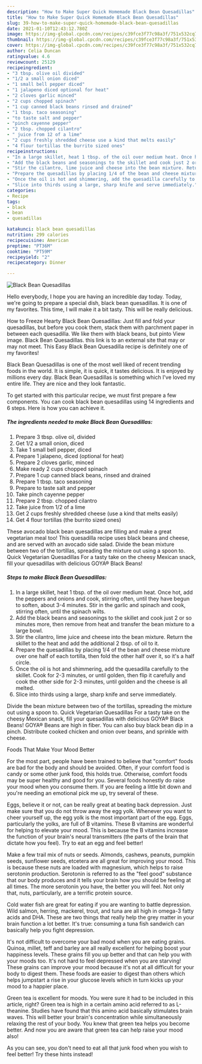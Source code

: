 ```yaml
---
description: "How to Make Super Quick Homemade Black Bean Quesadillas"
title: "How to Make Super Quick Homemade Black Bean Quesadillas"
slug: 39-how-to-make-super-quick-homemade-black-bean-quesadillas
date: 2021-01-10T12:43:12.780Z
image: https://img-global.cpcdn.com/recipes/c39fce3f77c98a3f/751x532cq70/black-bean-quesadillas-recipe-main-photo.jpg
thumbnail: https://img-global.cpcdn.com/recipes/c39fce3f77c98a3f/751x532cq70/black-bean-quesadillas-recipe-main-photo.jpg
cover: https://img-global.cpcdn.com/recipes/c39fce3f77c98a3f/751x532cq70/black-bean-quesadillas-recipe-main-photo.jpg
author: Celia Duncan
ratingvalue: 4.6
reviewcount: 25129
recipeingredient:
- "3 tbsp. olive oil divided"
- "1/2 a small onion diced"
- "1 small bell pepper diced"
- "1 jalapeno diced optional for heat"
- "2 cloves garlic minced"
- "2 cups chopped spinach"
- "1 cup canned black beans rinsed and drained"
- "1 tbsp. taco seasoning"
- "to taste salt and pepper"
- "pinch cayenne pepper"
- "2 tbsp. chopped cilantro"
- " juice from 12 of a lime"
- "2 cups freshly shredded cheese use a kind that melts easily"
- "4 flour tortillas the burrito sized ones"
recipeinstructions:
- "In a large skillet, heat 1 tbsp. of the oil over medium heat. Once hot, add the peppers and onions and cook, stirring often, until they have begun to soften, about 3-4 minutes. Stir in the garlic and spinach and cook, stirring often, until the spinach wilts."
- "Add the black beans and seasonings to the skillet and cook just 2 or so minutes more, then remove from heat and transfer the bean mixture to a large bowl."
- "Stir the cilantro, lime juice and cheese into the bean mixture. Return the skillet to the heat and add the additional 2 tbsp. of oil to it."
- "Prepare the quesadillas by placing 1/4 of the bean and cheese mixture over one half of each tortilla, then fold the other half over it, so it&#39;s a half circle."
- "Once the oil is hot and shimmering, add the quesadilla carefully to the skillet. Cook for 2-3 minutes, or until golden, then flip it carefully and cook the other side for 2-3 minutes, until golden and the cheese is all melted."
- "Slice into thirds using a large, sharp knife and serve immediately."
categories:
- Recipe
tags:
- black
- bean
- quesadillas

katakunci: black bean quesadillas 
nutrition: 299 calories
recipecuisine: American
preptime: "PT36M"
cooktime: "PT59M"
recipeyield: "2"
recipecategory: Dinner

---
```



![Black Bean Quesadillas](https://img-global.cpcdn.com/recipes/c39fce3f77c98a3f/751x532cq70/black-bean-quesadillas-recipe-main-photo.jpg)

Hello everybody, I hope you are having an incredible day today. Today, we're going to prepare a special dish, black bean quesadillas. It is one of my favorites. This time, I will make it a bit tasty. This will be really delicious.

How to Freeze Hearty Black Bean Quesadillas: Just fill and fold your quesadillas, but before you cook them, stack them with parchment paper in between each quesadilla. We like them with black beans, but pinto View image. Black Bean Quesadillas. this link is to an external site that may or may not meet. This Easy Black Bean Quesadilla recipe is definitely one of my favorites!

Black Bean Quesadillas is one of the most well liked of recent trending foods in the world. It is simple, it is quick, it tastes delicious. It is enjoyed by millions every day. Black Bean Quesadillas is something which I've loved my entire life. They are nice and they look fantastic.


To get started with this particular recipe, we must first prepare a few components. You can cook black bean quesadillas using 14 ingredients and 6 steps. Here is how you can achieve it.

<!--inarticleads1-->

##### The ingredients needed to make Black Bean Quesadillas:

1. Prepare 3 tbsp. olive oil, divided
1. Get 1/2 a small onion, diced
1. Take 1 small bell pepper, diced
1. Prepare 1 jalapeno, diced (optional for heat)
1. Prepare 2 cloves garlic, minced
1. Make ready 2 cups chopped spinach
1. Prepare 1 cup canned black beans, rinsed and drained
1. Prepare 1 tbsp. taco seasoning
1. Prepare to taste salt and pepper
1. Take pinch cayenne pepper
1. Prepare 2 tbsp. chopped cilantro
1. Take  juice from 1/2 of a lime
1. Get 2 cups freshly shredded cheese (use a kind that melts easily)
1. Get 4 flour tortillas (the burrito sized ones)


These avocado black bean quesadillas are filling and make a great vegetarian meal too! This quesadilla recipe uses black beans and cheese, and are served with an avocado side salad. Divide the bean mixture between two of the tortillas, spreading the mixture out using a spoon to. Quick Vegetarian Quesadillas For a tasty take on the cheesy Mexican snack, fill your quesadillas with delicious GOYA® Black Beans! 

<!--inarticleads2-->

##### Steps to make Black Bean Quesadillas:

1. In a large skillet, heat 1 tbsp. of the oil over medium heat. Once hot, add the peppers and onions and cook, stirring often, until they have begun to soften, about 3-4 minutes. Stir in the garlic and spinach and cook, stirring often, until the spinach wilts.
1. Add the black beans and seasonings to the skillet and cook just 2 or so minutes more, then remove from heat and transfer the bean mixture to a large bowl.
1. Stir the cilantro, lime juice and cheese into the bean mixture. Return the skillet to the heat and add the additional 2 tbsp. of oil to it.
1. Prepare the quesadillas by placing 1/4 of the bean and cheese mixture over one half of each tortilla, then fold the other half over it, so it&#39;s a half circle.
1. Once the oil is hot and shimmering, add the quesadilla carefully to the skillet. Cook for 2-3 minutes, or until golden, then flip it carefully and cook the other side for 2-3 minutes, until golden and the cheese is all melted.
1. Slice into thirds using a large, sharp knife and serve immediately.


Divide the bean mixture between two of the tortillas, spreading the mixture out using a spoon to. Quick Vegetarian Quesadillas For a tasty take on the cheesy Mexican snack, fill your quesadillas with delicious GOYA® Black Beans! GOYA® Beans are high in fiber. You can also buy black bean dip in a pinch. Distribute cooked chicken and onion over beans, and sprinkle with cheese. 

Foods That Make Your Mood Better


For the most part, people have been trained to believe that "comfort" foods are bad for the body and should be avoided. Often, if your comfort food is candy or some other junk food, this holds true. Otherwise, comfort foods may be super healthy and good for you. Several foods honestly do raise your mood when you consume them. If you are feeling a little bit down and you're needing an emotional pick me up, try several of these.

Eggs, believe it or not, can be really great at beating back depression. Just make sure that you do not throw away the egg yolk. Whenever you want to cheer yourself up, the egg yolk is the most important part of the egg. Eggs, particularly the yolks, are full of B vitamins. These B vitamins are wonderful for helping to elevate your mood. This is because the B vitamins increase the function of your brain's neural transmitters (the parts of the brain that dictate how you feel). Try to eat an egg and feel better!

Make a few trail mix of nuts or seeds. Almonds, cashews, peanuts, pumpkin seeds, sunflower seeds, etcetera are all great for improving your mood. This is because these nuts are loaded with magnesium, which helps to raise serotonin production. Serotonin is referred to as the "feel good" substance that our body produces and it tells your brain how you should be feeling at all times. The more serotonin you have, the better you will feel. Not only that, nuts, particularly, are a terrific protein source.

Cold water fish are great for eating if you are wanting to battle depression. Wild salmon, herring, mackerel, trout, and tuna are all high in omega-3 fatty acids and DHA. These are two things that really help the grey matter in your brain function a lot better. It's true: consuming a tuna fish sandwich can basically help you fight depression. 

It's not difficult to overcome your bad mood when you are eating grains. Quinoa, millet, teff and barley are all really excellent for helping boost your happiness levels. These grains fill you up better and that can help you with your moods too. It's not hard to feel depressed when you are starving! These grains can improve your mood because it's not at all difficult for your body to digest them. These foods are easier to digest than others which helps jumpstart a rise in your glucose levels which in turn kicks up your mood to a happier place.

Green tea is excellent for moods. You were sure it had to be included in this article, right? Green tea is high in a certain amino acid referred to as L-theanine. Studies have found that this amino acid basically stimulates brain waves. This will better your brain's concentration while simultaneously relaxing the rest of your body. You knew that green tea helps you become better. And now you are aware that green tea can help raise your mood also!

As you can see, you don't need to eat all that junk food when you wish to feel better! Try  these hints  instead!

